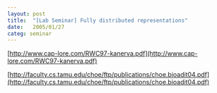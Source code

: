 ```yaml
---
layout: post
title:  "[Lab Seminar] Fully distributed representations"
date:   2005/01/27
categ: seminar
---
```






[http://www.cap-lore.com/RWC97-kanerva.pdf](http://www.cap-lore.com/RWC97-kanerva.pdf)



[http://faculty.cs.tamu.edu/choe/ftp/publications/choe.bioadit04.pdf](http://faculty.cs.tamu.edu/choe/ftp/publications/choe.bioadit04.pdf)



 

